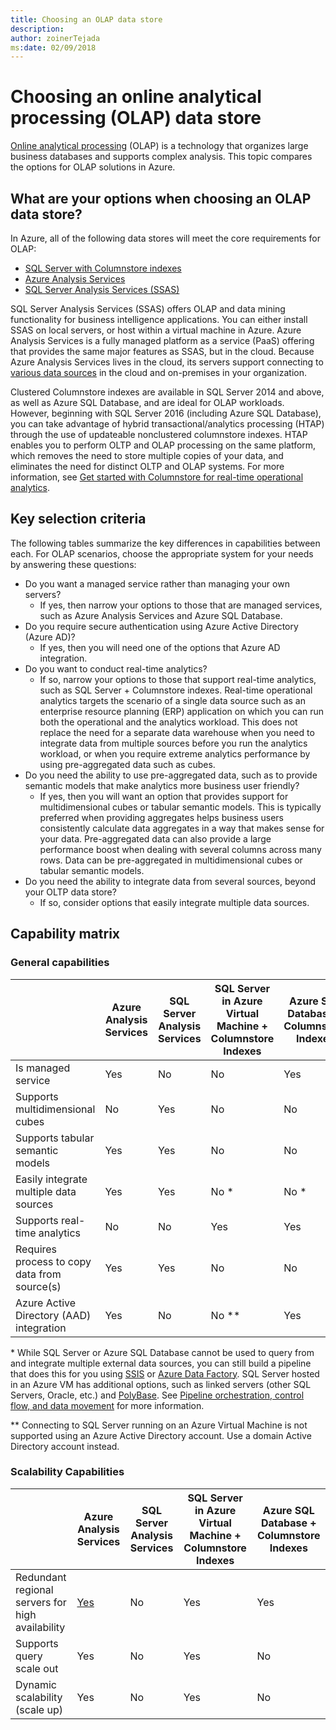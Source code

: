 ```yaml
---
title: Choosing an OLAP data store
description: 
author: zoinerTejada
ms:date: 02/09/2018
---
```


# Choosing an online analytical processing (OLAP) data store

[Online analytical processing](../scenarios/online-analytical-processing.md) (OLAP) is a technology that organizes large business databases and supports complex analysis. This topic compares the options for OLAP solutions in Azure.

## What are your options when choosing an OLAP data store?
In Azure, all of the following data stores will meet the core requirements for OLAP:

- [SQL Server with Columnstore indexes](/sql/relational-databases/indexes/get-started-with-columnstore-for-real-time-operational-analytics)
- [Azure Analysis Services](/azure/analysis-services/analysis-services-overview)
- [SQL Server Analysis Services (SSAS)](/sql/analysis-services/analysis-services)

SQL Server Analysis Services (SSAS) offers OLAP and data mining functionality for business intelligence applications. You can either install SSAS on local servers, or host within a virtual machine in Azure. Azure Analysis Services is a fully managed platform as a service (PaaS) offering that provides the same major features as SSAS, but in the cloud. Because Azure Analysis Services lives in the cloud, its servers support connecting to [various data sources](/azure/analysis-services/analysis-services-datasource) in the cloud and on-premises in your organization.

Clustered Columnstore indexes are available in SQL Server 2014 and above, as well as Azure SQL Database, and are ideal for OLAP workloads. However, beginning with SQL Server 2016 (including Azure SQL Database), you can take advantage of hybrid transactional/analytics processing (HTAP) through the use of updateable nonclustered columnstore indexes. HTAP enables you to perform OLTP and OLAP processing on the same platform, which removes the need to store multiple copies of your data, and eliminates the need for distinct OLTP and OLAP systems. For more information, see [Get started with Columnstore for real-time operational analytics](/sql/relational-databases/indexes/get-started-with-columnstore-for-real-time-operational-analytics).

## Key selection criteria

The following tables summarize the key differences in capabilities between each. For OLAP scenarios, choose the appropriate system for your needs by answering these questions:

- Do you want a managed service rather than managing your own servers?
    - If yes, then narrow your options to those that are managed services, such as Azure Analysis Services and Azure SQL Database.
- Do you require secure authentication using Azure Active Directory (Azure AD)?
    - If yes, then you will need one of the options that Azure AD integration.
- Do you want to conduct real-time analytics?
    - If so, narrow your options to those that support real-time analytics, such as SQL Server + Columnstore indexes. Real-time operational analytics targets the scenario of a single data source such as an enterprise resource planning (ERP) application on which you can run both the operational and the analytics workload. This does not replace the need for a separate data warehouse when you need to integrate data from multiple sources before you run the analytics workload, or when you require extreme analytics performance by using pre-aggregated data such as cubes.
- Do you need the ability to use pre-aggregated data, such as to provide semantic models that make analytics more business user friendly?
    - If yes, then you will want an option that provides support for multidimensional cubes or tabular semantic models. This is typically preferred when providing aggregates helps business users consistently calculate data aggregates in a way that makes sense for your data. Pre-aggregated data can also provide a large performance boost when dealing with several columns across many rows. Data can be pre-aggregated in multidimensional cubes or tabular semantic models.
- Do you need the ability to integrate data from several sources, beyond your OLTP data store?
    - If so, consider options that easily integrate multiple data sources.

## Capability matrix

### General capabilities

| | Azure Analysis Services | SQL Server Analysis Services | SQL Server in Azure Virtual Machine + Columnstore Indexes | Azure SQL Database + Columnstore Indexes |
| --- | --- | --- | --- | --- |
| Is managed service | Yes | No | No | Yes |
| Supports multidimensional cubes | No | Yes | No | No |
| Supports tabular semantic models | Yes | Yes | No | No |
| Easily integrate multiple data sources | Yes | Yes | No \* | No \* |
| Supports real-time analytics | No | No | Yes | Yes |
| Requires process to copy data from source(s) | Yes | Yes | No | No |
| Azure Active Directory (AAD) integration | Yes | No | No \** | Yes |

\* While SQL Server or Azure SQL Database cannot be used to query from and integrate multiple external data sources, you can still build a pipeline that does this for you using [SSIS](/sql/integration-services/sql-server-integration-services) or [Azure Data Factory](/azure/data-factory/). SQL Server hosted in an Azure VM has additional options, such as linked servers (other SQL Servers, Oracle, etc.) and [PolyBase](/sql/relational-databases/polybase/polybase-guide). See [Pipeline orchestration, control flow, and data movement](../technology-choices/pipeline-orchestration-data-movement.md) for more information.

\** Connecting to SQL Server running on an Azure Virtual Machine is not supported using an Azure Active Directory account. Use a domain Active Directory account instead.

### Scalability Capabilities

| | Azure Analysis Services | SQL Server Analysis Services | SQL Server in Azure Virtual Machine + Columnstore Indexes | Azure SQL Database + Columnstore Indexes |
| --- | --- | --- | --- | --- |
| Redundant regional servers for high availability  | [Yes](/azure/analysis-services/analysis-services-bcdr) | No | Yes | Yes |
| Supports query scale out  | Yes | No | Yes | No |
| Dynamic scalability (scale up)  | Yes | No | Yes | No |

